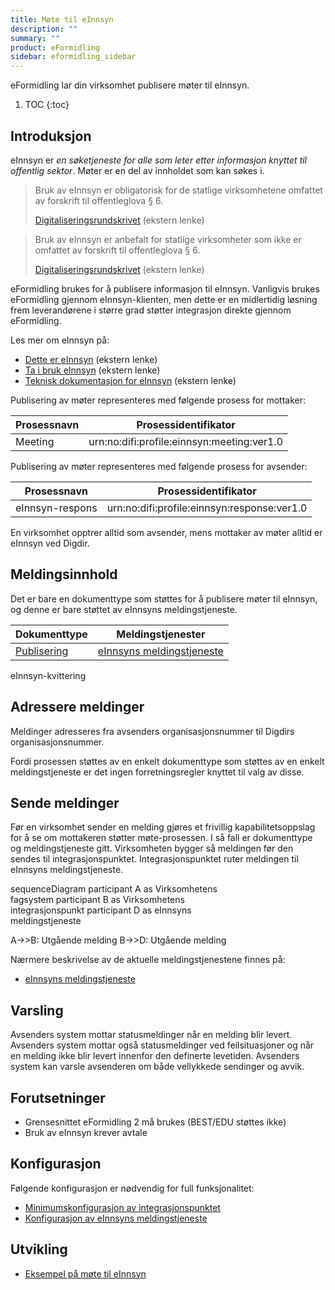 ```yaml
---
title: Møte til eInnsyn
description: ""
summary: ""
product: eFormidling
sidebar: eformidling_sidebar
---
```


eFormidling lar din virksomhet publisere møter til eInnsyn.

1. TOC
{:toc}

## Introduksjon

eInnsyn er _en søketjeneste for alle som leter etter informasjon knyttet til offentlig sektor_. Møter er en del
av innholdet som kan søkes i.

> Bruk av eInnsyn er obligatorisk for de statlige virksomhetene omfattet av forskrift til offentleglova § 6.
>
> [Digitaliseringsrundskrivet](https://www.regjeringen.no/no/dokumenter/digitaliseringsrundskrivet/id2895185/) (ekstern lenke)

> Bruk av eInnsyn er anbefalt for statlige virksomheter som ikke er omfattet av forskrift til offentleglova § 6.
>
> [Digitaliseringsrundskrivet](https://www.regjeringen.no/no/dokumenter/digitaliseringsrundskrivet/id2895185/) (ekstern lenke)

eFormidling brukes for å publisere informasjon til eInnsyn. Vanligvis brukes eFormidling gjennom eInnsyn-klienten, men
dette er en midlertidig løsning frem leverandørene i større grad støtter integrasjon direkte gjennom eFormidling.

Les mer om eInnsyn på:

- [Dette er eInnsyn](https://samarbeid.digdir.no/einnsyn/dette-er-einnsyn/81) (ekstern lenke)
- [Ta i bruk eInnsyn](https://samarbeid.digdir.no/einnsyn/ta-i-bruk-einnsyn/99) (ekstern lenke)
- [Teknisk dokumentasjon for eInnsyn](https://docs.digdir.no/docs/eInnsyn/) (ekstern lenke)

Publisering av møter representeres med følgende prosess for mottaker:

| **Prosessnavn** | **Prosessidentifikator**                   |
|-----------------|--------------------------------------------|
| Meeting         | urn:no:difi:profile:einnsyn:meeting:ver1.0 |

Publisering av møter representeres med følgende prosess for avsender:

| **Prosessnavn**  | **Prosessidentifikator**                    |
|------------------|---------------------------------------------|
| eInnsyn-respons  | urn:no:difi:profile:einnsyn:response:ver1.0 |

En virksomhet opptrer alltid som avsender, mens mottaker av møter alltid er eInnsyn ved Digdir.

## Meldingsinnhold

Det er bare en dokumenttype som støttes for å publisere møter til eInnsyn, og denne er bare støttet av eInnsyns
meldingstjeneste.

| **Dokumenttype**                                      | **Meldingstjenester**                                                                 |
|-------------------------------------------------------|---------------------------------------------------------------------------------------|
| [Publisering](../Utvikling/Dokumenttyper/publisering) | [eInnsyns meldingstjeneste](../Utvikling/Meldingstjenester/einnsyns_meldingstjeneste) |

eInnsyn-kvittering


## Adressere meldinger

Meldinger adresseres fra avsenders organisasjonsnummer til Digdirs organisasjonsnummer.

Fordi prosessen støttes av en enkelt dokumenttype som støttes av en enkelt meldingstjeneste er det ingen
forretningsregler knyttet til valg av disse.

## Sende meldinger

Før en virksomhet sender en melding gjøres et frivillig kapabilitetsoppslag for å se om mottakeren støtter
møte-prosessen. I så fall er dokumenttype og meldingstjeneste gitt. Virksomheten bygger så meldingen før den sendes
til integrasjonspunktet. Integrasjonspunktet ruter meldingen til eInnsyns meldingstjeneste.

<div class="mermaid">
sequenceDiagram
participant A as Virksomhetens<br>fagsystem
participant B as Virksomhetens<br>integrasjonspunkt
participant D as eInnsyns<br>meldingstjeneste

A->>B: Utgående melding
B->>D: Utgående melding
</div>

Nærmere beskrivelse av de aktuelle meldingstjenestene finnes på:
- [eInnsyns meldingstjeneste](../Utvikling/Meldingstjenester/einnsyns_meldingstjeneste)

## Varsling

Avsenders system mottar statusmeldinger når en melding blir levert. Avsenders system mottar også statusmeldinger ved
feilsituasjoner og når en melding ikke blir levert innenfor den definerte levetiden. Avsenders system kan varsle
avsenderen om både vellykkede sendinger og avvik.

## Forutsetninger

- Grensesnittet eFormidling 2 må brukes (BEST/EDU støttes ikke)
- Bruk av eInnsyn krever avtale

## Konfigurasjon

Følgende konfigurasjon er nødvendig for full funksjonalitet:

- [Minimumskonfigurasjon av integrasjonspunktet](../installasjon/installasjon#minimumskonfigurasjon)
- [Konfigurasjon av eInnsyns meldingstjeneste](../installasjon/installasjon#konfigurere-einnsyns-meldingstjeneste-dpe)

## Utvikling

- [Eksempel på møte til eInnsyn](../Utvikling/Eksempel/mote)
